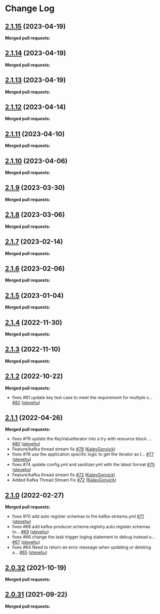 # Change Log

## [2.1.15](https://github.com/networknt/light-scheduler/tree/2.1.15) (2023-04-19)


**Merged pull requests:**


## [2.1.14](https://github.com/networknt/light-scheduler/tree/2.1.14) (2023-04-19)


**Merged pull requests:**




## [2.1.13](https://github.com/networknt/light-scheduler/tree/2.1.13) (2023-04-19)


**Merged pull requests:**


## [2.1.12](https://github.com/networknt/light-scheduler/tree/2.1.12) (2023-04-14)


**Merged pull requests:**




## [2.1.11](https://github.com/networknt/light-scheduler/tree/2.1.11) (2023-04-10)


**Merged pull requests:**


## [2.1.10](https://github.com/networknt/light-scheduler/tree/2.1.10) (2023-04-06)


**Merged pull requests:**


## [2.1.9](https://github.com/networknt/light-scheduler/tree/2.1.9) (2023-03-30)


**Merged pull requests:**




## [2.1.8](https://github.com/networknt/light-scheduler/tree/2.1.8) (2023-03-06)


**Merged pull requests:**


## [2.1.7](https://github.com/networknt/light-scheduler/tree/2.1.7) (2023-02-14)


**Merged pull requests:**




## [2.1.6](https://github.com/networknt/light-scheduler/tree/2.1.6) (2023-02-06)


**Merged pull requests:**


## [2.1.5](https://github.com/networknt/light-scheduler/tree/2.1.5) (2023-01-04)


**Merged pull requests:**


## [2.1.4](https://github.com/networknt/light-scheduler/tree/2.1.4) (2022-11-30)


**Merged pull requests:**


## [2.1.3](https://github.com/networknt/light-scheduler/tree/2.1.3) (2022-11-10)


**Merged pull requests:**


## [2.1.2](https://github.com/networknt/light-scheduler/tree/2.1.2) (2022-10-22)


**Merged pull requests:**


- fixes \#81 update key test case to meet the requirement for multiple s… [\#82](https://github.com/networknt/light-scheduler/pull/82) ([stevehu](https://github.com/stevehu))
## [2.1.1](https://github.com/networknt/light-scheduler/tree/2.1.1) (2022-04-26)


**Merged pull requests:**


- fixes \#79 update the KeyValueIterator into a try with resource block … [\#80](https://github.com/networknt/light-scheduler/pull/80) ([stevehu](https://github.com/stevehu))
- Feature/kafka thread stream fix [\#78](https://github.com/networknt/light-scheduler/pull/78) ([KalevGonvick](https://github.com/KalevGonvick))
- fixes \#76 use the application specific logic to get the iterator as t… [\#77](https://github.com/networknt/light-scheduler/pull/77) ([stevehu](https://github.com/stevehu))
- fixes \#74 update config.yml and sanitizer.yml with the latest format [\#75](https://github.com/networknt/light-scheduler/pull/75) ([stevehu](https://github.com/stevehu))
- Feature/kafka thread stream fix [\#73](https://github.com/networknt/light-scheduler/pull/73) ([KalevGonvick](https://github.com/KalevGonvick))
- Added Kafka Thread Stream Fix [\#72](https://github.com/networknt/light-scheduler/pull/72) ([KalevGonvick](https://github.com/KalevGonvick))
## [2.1.0](https://github.com/networknt/light-scheduler/tree/2.1.0) (2022-02-27)


**Merged pull requests:**


- fixes \#70 add auto register schemas to the kafka-streams.yml [\#71](https://github.com/networknt/light-scheduler/pull/71) ([stevehu](https://github.com/stevehu))
- fixes \#68 add kafka-producer.schema.registry.auto.register.schemas to… [\#69](https://github.com/networknt/light-scheduler/pull/69) ([stevehu](https://github.com/stevehu))
- fixes \#66 change the task trigger loging statement to debug instead o… [\#67](https://github.com/networknt/light-scheduler/pull/67) ([stevehu](https://github.com/stevehu))
- fixes \#64 Need to return an error message when updating or deleting a… [\#65](https://github.com/networknt/light-scheduler/pull/65) ([stevehu](https://github.com/stevehu))


## [2.0.32](https://github.com/networknt/light-scheduler/tree/2.0.32) (2021-10-19)


**Merged pull requests:**




## [2.0.31](https://github.com/networknt/light-scheduler/tree/2.0.31) (2021-09-22)


**Merged pull requests:**
